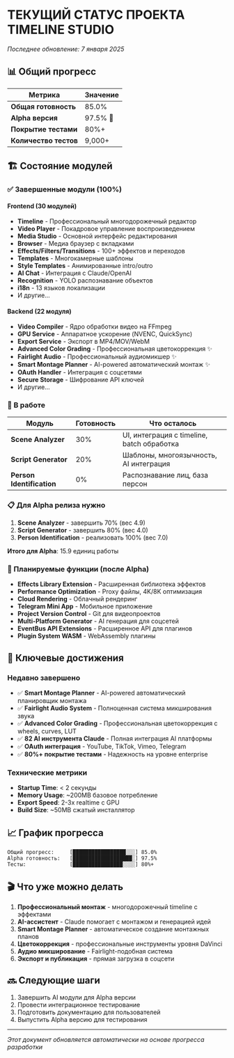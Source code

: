 # ТЕКУЩИЙ СТАТУС ПРОЕКТА TIMELINE STUDIO

*Последнее обновление: 7 января 2025*

## 📊 Общий прогресс

| Метрика | Значение |
|---------|----------|
| **Общая готовность** | 85.0% |
| **Alpha версия** | 97.5% 🎯 |
| **Покрытие тестами** | 80%+ |
| **Количество тестов** | 9,000+ |

## 🏗️ Состояние модулей

### ✅ Завершенные модули (100%)

#### Frontend (30 модулей)
- **Timeline** - Профессиональный многодорожечный редактор
- **Video Player** - Покадровое управление воспроизведением
- **Media Studio** - Основной интерфейс редактирования
- **Browser** - Медиа браузер с вкладками
- **Effects/Filters/Transitions** - 100+ эффектов и переходов
- **Templates** - Многокамерные шаблоны
- **Style Templates** - Анимированные intro/outro
- **AI Chat** - Интеграция с Claude/OpenAI
- **Recognition** - YOLO распознавание объектов
- **i18n** - 13 языков локализации
- И другие...

#### Backend (22 модуля)
- **Video Compiler** - Ядро обработки видео на FFmpeg
- **GPU Service** - Аппаратное ускорение (NVENC, QuickSync)
- **Export Service** - Экспорт в MP4/MOV/WebM
- **Advanced Color Grading** - Профессиональная цветокоррекция ✨
- **Fairlight Audio** - Профессиональный аудиомикшер ✨
- **Smart Montage Planner** - AI-powered автоматический монтаж ✨
- **OAuth Handler** - Интеграция с соцсетями
- **Secure Storage** - Шифрование API ключей
- И другие...

### 🔄 В работе

| Модуль | Готовность | Что осталось |
|--------|------------|---------------|
| **Scene Analyzer** | 30% | UI, интеграция с timeline, batch обработка |
| **Script Generator** | 20% | Шаблоны, многоязычность, AI интеграция |
| **Person Identification** | 0% | Распознавание лиц, база персон |

### 📋 Для Alpha релиза нужно

1. **Scene Analyzer** - завершить 70% (вес 4.9)
2. **Script Generator** - завершить 80% (вес 4.0)
3. **Person Identification** - реализовать 100% (вес 7.0)

**Итого для Alpha**: 15.9 единиц работы

### 🎯 Планируемые функции (после Alpha)

- **Effects Library Extension** - Расширенная библиотека эффектов
- **Performance Optimization** - Proxy файлы, 4K/8K оптимизация
- **Cloud Rendering** - Облачный рендеринг
- **Telegram Mini App** - Мобильное приложение
- **Project Version Control** - Git для видеопроектов
- **Multi-Platform Generator** - AI генерация для соцсетей
- **EventBus API Extensions** - Расширенное API для плагинов
- **Plugin System WASM** - WebAssembly плагины

## 🚀 Ключевые достижения

### Недавно завершено
- ✅ **Smart Montage Planner** - AI-powered автоматический планировщик монтажа
- ✅ **Fairlight Audio System** - Полноценная система микширования звука
- ✅ **Advanced Color Grading** - Профессиональная цветокоррекция с wheels, curves, LUT
- ✅ **82 AI инструмента Claude** - Полная интеграция AI платформы
- ✅ **OAuth интеграция** - YouTube, TikTok, Vimeo, Telegram
- ✅ **80%+ покрытие тестами** - Надежность на уровне enterprise

### Технические метрики
- **Startup Time**: < 2 секунды
- **Memory Usage**: ~200MB базовое потребление
- **Export Speed**: 2-3x realtime с GPU
- **Build Size**: ~50MB сжатый инсталлятор

## 📈 График прогресса

```
Общий прогресс:     [█████████████████░░░] 85.0%
Alpha готовность:   [███████████████████░] 97.5%
Тесты:              [████████████████░░░░] 80%+
```

## 🎬 Что уже можно делать

1. **Профессиональный монтаж** - многодорожечный timeline с эффектами
2. **AI-ассистент** - Claude помогает с монтажом и генерацией идей
3. **Smart Montage Planner** - автоматическое создание монтажных планов
4. **Цветокоррекция** - профессиональные инструменты уровня DaVinci
5. **Аудио микширование** - Fairlight-подобная система
6. **Экспорт и публикация** - прямая загрузка в соцсети

## 🔜 Следующие шаги

1. Завершить AI модули для Alpha версии
2. Провести интеграционное тестирование
3. Подготовить документацию для пользователей
4. Выпустить Alpha версию для тестирования

---

*Этот документ обновляется автоматически на основе прогресса разработки*